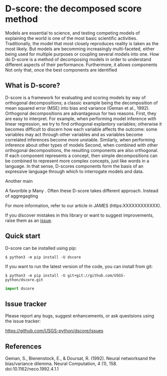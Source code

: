 D-score: the decomposed score method
=============================================
Models are essential to science, 
and testing competing models of explaining the world is one of the most basic scientific activities.
Traditionally, the model that most closely reproduces reality is taken as the most likely.
But models are becomming increasingly multi-faceted, either being used for multiple purposes or coupling several models into one.
How do 
D-score is a method of decomposing models in order to understand different aspects of their performance.
Furthermore, it allows components 
Not only that, once the best components are identified 

What is D-score?
-----------------------
D-score is a framework for evaluating and scoring models by way of orthogonal decompositions;
a classic example being the decomposition of mean squared error (MSE) into bias and  variance (Geman et al., 1992).
Orthogonal decompositions are advantageous for two reasons.
First, they are easy to interpret. For example, when performing model inference with linear regression, we try to find orthogonal explantory variables;
otherwise it becomes difficult to discern how each variable affects the outcome:
some variables may act through other variables and as variables become correlated inferences become more unstable.
Similarly, when performing inference about other types of models
Second, when combined with other orthogonal decompositions, the resulting components are also orthogonal.
If each component represents a concept, then simple decompositions can be combined to represent more complex concepts,
just like words in a language.
In that sense, D-scores components form the basis of an expressive language through which to interrogate models and data.


Another main

A favorible p
Many . Often these 
D-score takes different approach. Instead of aggregagting

For more information, refer to our article in JAMES (https:XXXXXXXXXXXX).


If you discover mistakes in this library or want to suggest improvements, raise them as an [issue](https://github.com/USGS-python/dscore/issues).


Quick start
-----------
D-score can be installed using pip:

    $ python3 -m pip install -U dscore

If you want to run the latest version of the code, you can install from git:

    $ python3 -m pip install -U git+git://github.com/USGS-python/dscore.git
    
 ```python
import dscore
```   

Issue tracker
-------------
Please report any bugs, suggest enhancements, or ask questsions using the issue
tracker:

  https://github.com/USGS-python/dscore/issues


References
-----------------------
Geman, S., Bienenstock, E., & Doursat, R. (1992). Neural networksand the bias/variance dilemma. Neural Computation, 4 (1), 158. 
doi:10.1162/neco.1992.4.1.1

